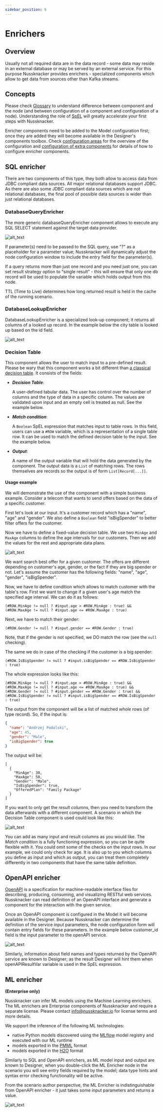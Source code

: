 ```yaml
---
sidebar_position: 6
---
```


# Enrichers

## Overview

Usually not all required data are in the data record - some data may reside in an external database or may be served by an external service. For this purpose Nussknacker provides enrichers - specialized components which allow to get data from sources other than Kafka streams.


## Concepts

Please check [Glossary](/about/GLOSSARY) to understand difference between component and the node (and between configuration of a component and configuration of a node). Understanding the role of [SpEL](/docs/scenarios_authoring/Intro#spel) will greatly accelerate your first steps with Nussknacker. 


Enricher components need to be added to the Model configuration first; once they are added they will become available in the Designer's components toolbox. Check [configuration areas](/docs/installation_configuration_guide/ModelConfiguration/#components-configuration) for the overview of the configuration and [configuration of extra components](../integration/OpenAPI.md) for details of how to configure enricher components.


## SQL enricher

There are two components of this type, they both allow to access data from JDBC compliant data sources. All major relational databases support JDBC. As there are also some JDBC compliant data sources which are not relational databases, the final pool of possible data sources is wider than just relational databases. 

### DatabaseQueryEnricher

The more generic databaseQueryEnricher component allows to execute any SQL SELECT statement against the target data provider. 

![alt_text](img/databaseQueryEnricher.png "databaseQuery Enricher")

If parameter(s) need to be passed to the SQL query, use "?" as a placeholder for a parameter value; Nussknacker will dynamically adjust the node configuration window to include the entry field for the parameter(s). 
   

If a query returns more than just one record and you need just one, you can set result strategy option to "single result" - this will ensure that only one db record will be used to populate the variable which holds output from this node. 


TTL (Time to Live) determines how long returned result is held in the cache of the running scenario. 

### DatabaseLookupEnricher

DatabaseLookupEnricher is a specialized look-up component; it returns all columns of a looked up record. In the example below the city table is looked up based on the id field. 

![alt_text](img/databaseLookupEnricher.png "databaseLookup Enricher")

### Decision Table
 
This component allows the user to match input to a pre-defined result. Please be wary that this component works a bit 
different than [a classical decision table](https://en.wikipedia.org/wiki/Decision_table). It consists of the fields:

- **_Decision Table_**: 

  A user-defined tabular data. The user has control over the number of columns and the type of data in a specific column. 
  The values are validated upon input and an empty cell is treated as null. See the example below.
- **_Match condition_**: 
 
  A `Boolean` SpEL expression that matches input to table rows. In this field, users can use a `#ROW` variable, which is 
  a representation of a single table row. It can be used to match the defined decision table to the input. See 
  the example below.
- **_Output_**: 

  A name of the output variable that will hold the data generated by the component. The output data is a `List` of matching 
  rows. The rows themselves are records so the output is of form `List[Record[...]]`.

#### Usage example

We will demonstrate the use of the component with a simple business example. Consider a telecom that wants to send offers 
based on the data of a specific customer.

First let's look at our input. It's a customer record which has a "name", "age" and "gender". We also define a `Boolean` 
field "isBigSpender" to better filter offers for the customer.
 
Now we have to define a fixed-value decision table. We use two `MinAge` and `MaxAge` columns to define the age intervals 
for our customers. Then we add the values for the rest and appropriate data plans. 

![alt_text](img/decisionTableData.png "Basic decision table.")

We want search best offer for a given customer. The offers are different depending on customer's age, gender, or the 
fact if they are big spender or not. Let's assume the customer has the following fields: "name", "age", "gender", "isBigSpender".

Now, we have to define condition which allows to match customer with the table's row.
First we want to change if a given user's age match the specified age interval. We can do it as follows:
```
(#ROW.MinAge != null ? #input.age > #ROW.MinAge : true) && 
(#ROW.MaxAge != null ? #input.age <= #ROW.MaxAge : true)
```

Next, we have to match their gender:
```
(#ROW.Gender != null ? #input.gender == #ROW.Gender : true)
```
Note, that if the gender is not specified, we DO match the row (see the `null` checking).

The same we do in case of the checking if the customer is a big spender:
```
(#ROW.IsBigSpender != null ? #input.isBigSpender == #ROW.IsBigSpender : true)
``` 

The whole expression looks like this:
```
(#ROW.MinAge != null ? #input.age > #ROW.MinAge : true) && 
(#ROW.MaxAge != null ? #input.age <= #ROW.MaxAge : true) && 
(#ROW.Gender != null ? #input.gender == #ROW.Gender : true) && 
(#ROW.IsBigSpender != null ? #input.isBigSpender == #ROW.IsBigSpender : true)
```

The output from the component will be a list of matched *whole* rows (of type record). 
So, if the input is:
```json
{
  "name": "Andrzej Podolski",
  "age": 45,
  "gender": "Male",
  "isBigSpender": true
}
```

The output will be: 
```
[
  { 
    "MinAge": 30,
    "MaxAge": 50,
    "Gender": "Male",
    "IsBigSpender": true,
    "OfferedPlan": "Family Package"
  }
]
```

If you want to only get the _result columns_, then you need to transform the data afterwards with a different component.
A scenario in which the Decision Table component is used could look like this:

![alt_text](img/decisionTableScenario.png "Sample scenario using decision table component.")

You can add as many input and result columns as you would like. The _Match condition_ is a fully functioning expression, 
so you can be quite flexible with it. You could omit some of the checks on the input rows. In our example, we could 
only check for age. It is also up to you which columns you define as input and which as output, you can treat them 
completely differently in two components that have the same table definition.

  
## OpenAPI enricher

[OpenAPI](https://swagger.io) is a specification for machine-readable interface files for describing, producing, 
consuming, and visualizing RESTful web services. Nussknacker can read definition of an OpenAPI interface and 
generate a component for the interaction with the given service.

Once an OpenAPI component is configured in the Model it will become available in the Designer. Because Nussknacker 
can determine the definition of the service input parameters, the node configuration form will contain entry fields 
for these parameters. In the example below customer_id field is the input parameter to the openAPI service. 

![alt_text](img/openApiEnricher.png "openAPI Enricher")

Similarly, information about field names and types returned by the OpenAPI service are known to Designer; as the result Designer will hint them when openAPIResultVar variable is used in the SpEL expression. 
     
   
## ML enricher
**(Enterprise only)**

Nussknacker can infer ML models using the Machine Learning enrichers. The ML enrichers are Enterprise components of Nussknacker and require a separate license. Please contact <info@nussknacker.io> for license terms and more details.

We support the inference of the following ML technologies:
- native Python models discovered using the [MLflow](https://mlflow.org/) model registry and executed with our ML runtime
- models exported in the [PMML](https://en.wikipedia.org/wiki/Predictive_Model_Markup_Language) format
- models exported in the [H2O](https://h2o.ai/) format

Similarly to SQL and OpenAPI enrichers, as ML model input and output are known to Designer, when you double-click the ML Enricher node in the scenario you will see entry fields required by the model; data type hints and syntax error checking functionality will be active.   

From the scenario author perspective, the ML Enricher is indistinguishable from OpenAPI enricher - it just takes some input parameters and returns a value. 

![alt_text](img/mlEnricherForm.png "ML Enricher")
